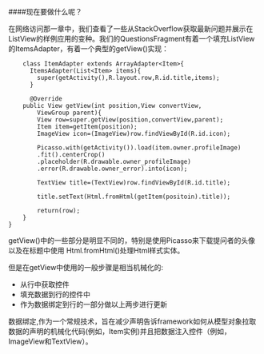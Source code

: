 ####现在要做什么呢？

在网络访问那一章中，我们查看了一些从StackOverflow获取最新问题并展示在ListView的样例应用的变种。我们的QuestionsFragment有着一个填充ListView的ItemsAdapter，有着一个典型的getView()实现：

		class ItemAdapter extends ArrayAdapter<Item>{
		  ItemsAdapter(List<Item> items){
		    super(getActivity(),R.layout.row,R.id.title,items);
		  }
		  
		  @Override
		public View getView(int position,View convertView,
		    ViewGroup parent){
			View row=super.getView(position,convertView,parent);
			Item item=getItem(position);
			ImageView icon=(ImageView)row.findViewById(R.id.icon);

			Picasso.with(getActivity()).load(item.owner.profileImage)
			.fit().centerCrop()
			.placeholder(R.drawable.owner_profileImage)
			.error(R.drawable.owner_error).into(icon);

			TextView title=(TextView)row.findViewById(R.id.title);

			title.setText(Html.fromHtml(getItem(positoin).title));

			return(row);
		}
    }		  
 getView()中的一些部分是明显不同的，特别是使用Picasso来下载提问者的头像以及在标题中使用 Html.fromHtml()处理Html样式实体。
 
 但是在getView中使用的一般步骤是相当机械化的:
 
* 从行中获取控件
* 填充数据到行的控件中
* 作为数据绑定到行的一部分做以上两步进行更新

数据绑定,作为一个常规技术，旨在减少声明告诉framework如何从模型对象拉取数据的声明的机械化代码(例如，Item实例)并且把数据注入控件（例如，ImageView和TextView）。





